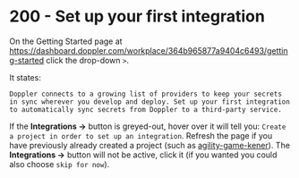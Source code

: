 # 200 - Set up your first integration

On the Getting Started page at https://dashboard.doppler.com/workplace/364b965877a9404c6493/getting-started click the drop-down ``>``.

It states: 

```
Doppler connects to a growing list of providers to keep your secrets in sync wherever you develop and deploy. Set up your first integration to automatically sync secrets from Doppler to a third-party service.
```

If the **Integrations ->** button is greyed-out, hover over it will tell you: ```Create a project in order to set up an integration```. Refresh the page if you have previously already created a project (such as [agility-game-kener](https://dashboard.doppler.com/workplace/364b965877a9404c6493/projects)). The **Integrations ->** button will not be active, click it (if you wanted you could also choose ```skip for now```).


